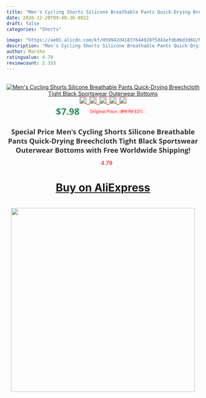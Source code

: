 ```yaml
---
title: "Men's Cycling Shorts Silicone Breathable Pants Quick-Drying Breechcloth Tight Black Sportswear Outerwear Bottoms"
date: 2020-12-20T09:40:36.892Z
draft: false
categories: "Shorts"

image: "https://ae01.alicdn.com/kf/H59942d41837644928f5d41efdbd6d3d6U/Men-s-Cycling-Shorts-Silicone-Breathable-Pants-Quick-Drying-Breechcloth-Tight-Black-Sportswear-Outerwear-Bottoms.jpg"
description: "Men's Cycling Shorts Silicone Breathable Pants Quick-Drying Breechcloth Tight Black Sportswear Outerwear Bottoms"
author: Marsha
ratingvalue: 4.79
reviewcount: 2.333
---
```

<br>
<div style="text-align: center;">
<a href="https://s.click.aliexpress.com/e/_ANa5nR" target="_blank" rel="nofollow noopener noreferrer"><img alt="Men's Cycling Shorts Silicone Breathable Pants Quick-Drying Breechcloth Tight Black Sportswear Outerwear Bottoms" class="magnifier-image" src="https://ae01.alicdn.com/kf/H59942d41837644928f5d41efdbd6d3d6U/Men-s-Cycling-Shorts-Silicone-Breathable-Pants-Quick-Drying-Breechcloth-Tight-Black-Sportswear-Outerwear-Bottoms.jpg_640x640.jpg">
<br>
<img style="border:1px solid salmon" src="https://ae01.alicdn.com/kf/H59942d41837644928f5d41efdbd6d3d6U/Men-s-Cycling-Shorts-Silicone-Breathable-Pants-Quick-Drying-Breechcloth-Tight-Black-Sportswear-Outerwear-Bottoms.jpg_120x120.jpg">&nbsp;&nbsp;<img style="border:1px solid salmon" src="https://ae01.alicdn.com/kf/Hd00b752abf9741698471a7f2a7e8aa72x/Men-s-Cycling-Shorts-Silicone-Breathable-Pants-Quick-Drying-Breechcloth-Tight-Black-Sportswear-Outerwear-Bottoms.jpg_120x120.jpg">&nbsp;&nbsp;<img style="border:1px solid salmon" src="https://ae01.alicdn.com/kf/He07b713c3ca647d195db336897a66da1w/Men-s-Cycling-Shorts-Silicone-Breathable-Pants-Quick-Drying-Breechcloth-Tight-Black-Sportswear-Outerwear-Bottoms.jpg_120x120.jpg">&nbsp;&nbsp;<img style="border:1px solid salmon" src="https://ae01.alicdn.com/kf/H6e1bbee793684eb592031880e2018661g/Men-s-Cycling-Shorts-Silicone-Breathable-Pants-Quick-Drying-Breechcloth-Tight-Black-Sportswear-Outerwear-Bottoms.jpg_120x120.jpg">&nbsp;&nbsp;<img style="border:1px solid salmon" src="https://ae01.alicdn.com/kf/H06fea946a93b46568e71800250b3b558f/Men-s-Cycling-Shorts-Silicone-Breathable-Pants-Quick-Drying-Breechcloth-Tight-Black-Sportswear-Outerwear-Bottoms.jpg_120x120.jpg"></a></div><br0>
<div style="text-align: center;"><span style="background-color: white; border: 0px; box-sizing: border-box; color: seagreen; display: inline-block; font-family: &quot;open sans&quot; , &quot;arial&quot; , &quot;helvetica&quot; , sans-serif , &quot;heiti&quot;; font-size: 24px; font-stretch: inherit; font-weight: 700; line-height: inherit; margin: 0px 10px 0px 0px; padding: 0px; vertical-align: middle;">$7.98 </span>
<span style="background: rgb(255 , 241 , 241); border-radius: 3px; border: 0px; box-sizing: border-box; color: #ff4747; display: inline-block; font-family: inherit; font-size: 12px; font-stretch: inherit; font-style: inherit; font-variant: inherit; font-weight: 600; line-height: inherit; margin: 0px; padding: 2px 5px; transform: scale(0.9); vertical-align: middle;">Original Price : <b style="text-decoration: line-through;">$11.73 </b> 32%&nbsp;&nbsp;</span></div>
<h1 style="color: #333333; display: inline-block; font-family: &quot;open sans&quot; , &quot;arial&quot; , &quot;helvetica&quot; , sans-serif , &quot;heiti&quot;; font-size: 18px; font-stretch: inherit; font-weight: 700; text-align: center;">Special Price Men's Cycling Shorts Silicone Breathable Pants Quick-Drying Breechcloth Tight Black Sportswear Outerwear Bottoms with Free Worldwide Shipping!</h1>
<div style="color: #ff4747; text-align: center;">
<img src="https://4.bp.blogspot.com/-M0ZcTcb-5uY/XleCXlxnR4I/AAAAAAAAAEc/OrjgMkXV1oMQFaCRZj5HQwOCBcu3w1FegCPcBGAYYCw/s1600/star.png" style="height: 15px;">&nbsp;<b>4.79</b></div>
<div class="button_cont" align="center"><a class="buynow_a" href="https://s.click.aliexpress.com/e/_ANa5nR" target="_blank" rel="nofollow noopener noreferrer"><H1>Buy on AliExpress</H1></a></div><br>
<div class="separator" style="clear: both; text-align: center;">
<img src="https://lh3.googleusercontent.com/-pTy5HemUv9M/XlePHvY0dAI/AAAAAAAAAE4/0nX5iRUoIWY8eMW9Dpxeirr157OZliDIgCLcBGAsYHQ/s1600/badge.gif" width="480">
</div>
